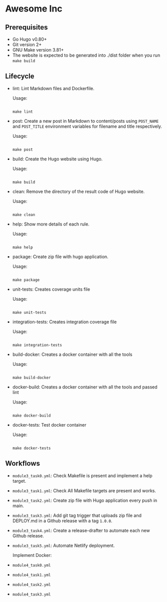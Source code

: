 # Awesome Inc

## Prerequisites

- Go Hugo v0.80+
- Git version 2+
- GNU Make version 3.81+
- The website is expected to be generated into ./dist folder when you run `make build`

## Lifecycle

<!-- language-all: lang-shell -->

- lint: Lint Markdown files and Dockerfile.

  Usage:

  ```shell

  make lint

  ```

- post: Create a new post in Markdown to content/posts
  using `POST_NAME` and `POST_TITLE` environment variables
  for filename and title respectively.

  Usage:

  ```shell

  make post

  ```

- build: Create the Hugo website using Hugo.

  Usage:

  ```shell

  make build

  ```

- clean: Remove the directory of the result code of Hugo website.

  Usage:

  ```shell

  make clean

  ```

- help: Show more details of each rule.

  Usage:

  ```shell

  make help

  ```

- package: Create zip file with hugo application.

  Usage:

  ```shell

  make package

  ```

- unit-tests: Creates coverage units file

  Usage:

  ```shell

  make unit-tests

  ```

- integration-tests: Creates integration coverage file

  Usage:

  ```shell

  make integration-tests

  ```

- build-docker: Creates a docker container with all the tools

  Usage:

  ```shell

  make build-docker

  ```

- docker-build: Creates a docker container with all the tools and passed lint

  Usage:

  ```shell

  make docker-build

  ```

- docker-tests: Test docker container

  Usage:

  ```shell

  make docker-tests

  ```

## Workflows

- `module3_task0.yml`: Check Makefile is present and implement a help target.
- `module3_task1.yml`: Check All Makefile targets are present and works.
- `module3_task2.yml`: Create zip file with Hugo application every push in main.
- `module3_task3.yml`: Add git tag trigger that uploads zip file and DEPLOY.md
  in a Github release with a tag `1.0.0`.
- `module3_task4.yml`: Create a release-drafter to automate each new Github release.
- `module3_task5.yml`: Automate Netlify deployment.

  Implement Docker:

- `module4_task0.yml`
- `module4_task1.yml`
- `module4_task2.yml`
- `module4_task3.yml`
